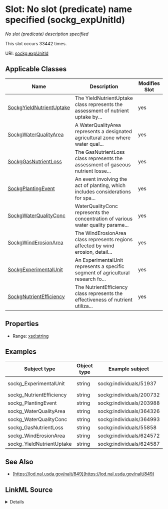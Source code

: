 

# Slot: No slot (predicate) name specified (sockg_expUnitId)


_No slot (predicate) description specified_






This slot occurs 33442 times.


URI: [sockg:expUnitId](https://idir.uta.edu/sockg-ontology/docs/expUnitId)



<!-- no inheritance hierarchy -->





## Applicable Classes

| Name | Description | Modifies Slot |
| --- | --- | --- |
| [SockgYieldNutrientUptake](../classes/SockgYieldNutrientUptake.md) | The YieldNutrientUptake class represents the assessment of nutrient uptake by... |  yes  |
| [SockgWaterQualityArea](../classes/SockgWaterQualityArea.md) | A WaterQualityArea represents a designated agricultural zone where water qual... |  yes  |
| [SockgGasNutrientLoss](../classes/SockgGasNutrientLoss.md) | The GasNutrientLoss class represents the assessment of gaseous nutrient losse... |  yes  |
| [SockgPlantingEvent](../classes/SockgPlantingEvent.md) | An event involving the act of planting, which includes considerations for spa... |  yes  |
| [SockgWaterQualityConc](../classes/SockgWaterQualityConc.md) | WaterQualityConc represents the concentration of various water quality parame... |  yes  |
| [SockgWindErosionArea](../classes/SockgWindErosionArea.md) | The WindErosionArea class represents regions affected by wind erosion, detail... |  yes  |
| [SockgExperimentalUnit](../classes/SockgExperimentalUnit.md) | An ExperimentalUnit represents a specific segment of agricultural research fo... |  yes  |
| [SockgNutrientEfficiency](../classes/SockgNutrientEfficiency.md) | The NutrientEfficiency class represents the effectiveness of nutrient utiliza... |  yes  |







## Properties

* Range: [xsd:string](http://www.w3.org/2001/XMLSchema#string)






## Examples

| Subject type | Object type | Example subject | Example object | Occurrences |
| --- | --- | --- | --- | --- |
| sockg_ExperimentalUnit | string | sockg:individuals/51937 | MTSIFERE_GrazW-P/B-F3w2 | 3863 |
| sockg_NutrientEfficiency | string | sockg:individuals/200732 | MNMOCAL_614 | 2791 |
| sockg_PlantingEvent | string | sockg:individuals/203988 | MNMOFS_71 | 23450 |
| sockg_WaterQualityArea | string | sockg:individuals/364326 | WIPDBARN_2 | 667 |
| sockg_WaterQualityConc | string | sockg:individuals/364993 | IAAMKELL__120 | 1479 |
| sockg_GasNutrientLoss | string | sockg:individuals/55858 | IAAMKELL__116 | 748 |
| sockg_WindErosionArea | string | sockg:individuals/624572 | TXBSWEWC_COMP2 | 15 |
| sockg_YieldNutrientUptake | string | sockg:individuals/624587 | MNSP4R_U-S100B | 429 |


## See Also

* [https://lod.nal.usda.gov/nalt/849](https://lod.nal.usda.gov/nalt/849)



## LinkML Source

<details>

```yaml
name: sockg_expUnitId
annotations:
  count:
    tag: count
    value: 33442
description: No slot (predicate) description specified
title: No slot (predicate) name specified
examples:
- object:
    example_object: MTSIFERE_GrazW-P/B-F3w2
    example_object_type: string
    example_predicate: sockg:expUnitId
    example_subject: sockg:individuals/51937
    example_subject_type: sockg_ExperimentalUnit
- object:
    example_object: MNMOCAL_614
    example_object_type: string
    example_predicate: sockg:expUnitId
    example_subject: sockg:individuals/200732
    example_subject_type: sockg_NutrientEfficiency
- object:
    example_object: MNMOFS_71
    example_object_type: string
    example_predicate: sockg:expUnitId
    example_subject: sockg:individuals/203988
    example_subject_type: sockg_PlantingEvent
- object:
    example_object: WIPDBARN_2
    example_object_type: string
    example_predicate: sockg:expUnitId
    example_subject: sockg:individuals/364326
    example_subject_type: sockg_WaterQualityArea
- object:
    example_object: IAAMKELL__120
    example_object_type: string
    example_predicate: sockg:expUnitId
    example_subject: sockg:individuals/364993
    example_subject_type: sockg_WaterQualityConc
- object:
    example_object: IAAMKELL__116
    example_object_type: string
    example_predicate: sockg:expUnitId
    example_subject: sockg:individuals/55858
    example_subject_type: sockg_GasNutrientLoss
- object:
    example_object: TXBSWEWC_COMP2
    example_object_type: string
    example_predicate: sockg:expUnitId
    example_subject: sockg:individuals/624572
    example_subject_type: sockg_WindErosionArea
- object:
    example_object: MNSP4R_U-S100B
    example_object_type: string
    example_predicate: sockg:expUnitId
    example_subject: sockg:individuals/624587
    example_subject_type: sockg_YieldNutrientUptake
from_schema: soc-kg
see_also:
- https://lod.nal.usda.gov/nalt/849
rank: 1000
slot_uri: sockg:expUnitId
alias: sockg_expUnitId
domain_of:
- sockg_ExperimentalUnit
- sockg_GasNutrientLoss
- sockg_NutrientEfficiency
- sockg_PlantingEvent
- sockg_WaterQualityArea
- sockg_WaterQualityConc
- sockg_WindErosionArea
- sockg_YieldNutrientUptake
union_of:
- '{''domain'': ''sockg_WaterQualityArea''}'
- '{''domain'': ''sockg_ExperimentalUnit''}'
- '{''domain'': ''sockg_NutrientEfficiency''}'
- '{''domain'': ''sockg_HarvestFraction''}'
- '{''domain'': ''sockg_GasSample''}'
- '{''domain'': ''sockg_WaterQualityConc''}'
- '{''domain'': ''sockg_Harvest''}'
- '{''domain'': ''sockg_ResidueManagementEvent''}'
- '{''domain'': ''sockg_WindErosionArea''}'
- '{''domain'': ''sockg_GasNutrientLoss''}'
- '{''domain'': ''sockg_CropGrowthStage''}'
- '{''domain'': ''sockg_Amendment''}'
- '{''domain'': ''sockg_YieldNutrientUptake''}'
range: string

```
</details>